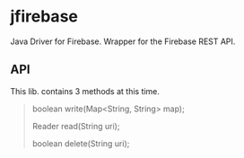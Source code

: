jfirebase
=========

Java Driver for Firebase. Wrapper for the Firebase REST API. 

API
---------

This lib. contains 3 methods at this time. 

> 	boolean write(Map<String, String> map);
>
>   Reader read(String uri);
>
>   boolean delete(String uri);



